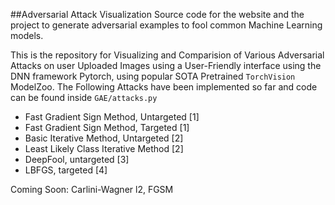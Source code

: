 ##Adversarial Attack Visualization
Source code for the website and the project to generate adversarial examples to fool common Machine Learning models.

This is the repository for Visualizing and Comparision of Various Adversarial Attacks on user Uploaded Images using a User-Friendly interface using the DNN framework Pytorch, using popular SOTA Pretrained `TorchVision`  ModelZoo. The Following Attacks have been implemented so far and code can be found inside `GAE/attacks.py`

* Fast Gradient Sign Method, Untargeted [1]
* Fast Gradient Sign Method, Targeted [1]
* Basic Iterative Method, Untargeted [2]
* Least Likely Class Iterative Method [2]
* DeepFool, untargeted [3]
* LBFGS, targeted [4]

Coming Soon: Carlini-Wagner l2, FGSM


